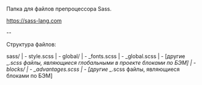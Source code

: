 Папка для файлов препроцессора Sass.

https://sass-lang.com

--

Структура файлов:

sass/
| - style.scss
| - global/
  | - _fonts.scss
  | - _global.scss
  | - [другие _*.scss файлы, являющиеся глобальными в проекте блоками по БЭМ]
| - blocks/
  | - _advantages.scss
  | - [другие _*.scss файлы, являющиеся блоками по БЭМ]
